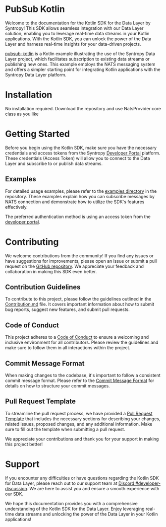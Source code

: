 # PubSub Kotlin

Welcome to the documentation for the Kotlin SDK for the Data Layer by Syntropy! This SDK allows seamless integration with our Data Layer solution, enabling you to leverage real-time data streams in your Kotlin applications. With the Kotlin SDK, you can unlock the power of the Data Layer and harness real-time insights for your data-driven projects.

[pubsub-kotlin](https://github.com/daviderota/pubsub-kotlin) is a Kotlin example illustrating the use of the Syntropy Data Layer project, which facilitates subscription to existing data streams or publishing new ones. This example employs the NATS messaging system and offers a simpler starting point for integrating Kotlin applications with the Syntropy Data Layer platform.

# Installation

No installation required. Download the repository and use NatsProvider core class as you like


# Getting Started

Before you begin using the Kotlin SDK, make sure you have the necessary credentials and access tokens from the Syntropy [Developer Portal](https://developer-portal.syntropynet.com/) platform. These credentials (Access Token) will allow you to connect to the Data Layer and subscribe to or publish data streams.

## Examples

For detailed usage examples, please refer to the [examples directory](https://github.com/daviderota/pubsub-kotlin/subscribe_with_seed.kt) in the repository. These examples explain how you can subscribe messages by NATS connection and demonstrate how to utilize the SDK's features effectively.

The preferred authentication method is using an access token from the [developer portal](https://developer-portal.syntropynet.com/).

# Contributing
We welcome contributions from the community! If you find any issues or have suggestions for improvements, please open an issue or submit a pull request on the [GitHub repository](https://github.com/daviderota/pubsub-kotlin). We appreciate your feedback and collaboration in making this SDK even better. 

## Contribution Guidelines

To contribute to this project, please follow the guidelines outlined in the [Contribution.md](CONTRIBUTING.md) file. It covers important information about how to submit bug reports, suggest new features, and submit pull requests.

## Code of Conduct
This project adheres to a [Code of Conduct](CODE_OF_CONDUCT.md) to ensure a welcoming and inclusive environment for all contributors. Please review the guidelines and make sure to follow them in all interactions within the project.

## Commit Message Format
When making changes to the codebase, it's important to follow a consistent commit message format. Please refer to the [Commit Message Format](commit-template.md) for details on how to structure your commit messages.

## Pull Request Template
To streamline the pull request process, we have provided a [Pull Request Template](pull-request-template.md) that includes the necessary sections for describing your changes, related issues, proposed changes, and any additional information. Make sure to fill out the template when submitting a pull request.

We appreciate your contributions and thank you for your support in making this project better!


# Support

If you encounter any difficulties or have questions regarding the Kotlin SDK for Data Layer, please reach out to our support team at  [Discord #developer-discussion](https://discord.com/channels/503896258881126401/1125658694399561738). We are here to assist you and ensure a smooth experience with our SDK.

We hope this documentation provides you with a comprehensive understanding of the Kotlin SDK for the Data Layer. Enjoy leveraging real-time data streams and unlocking the power of the Data Layer in your Kotlin applications!
